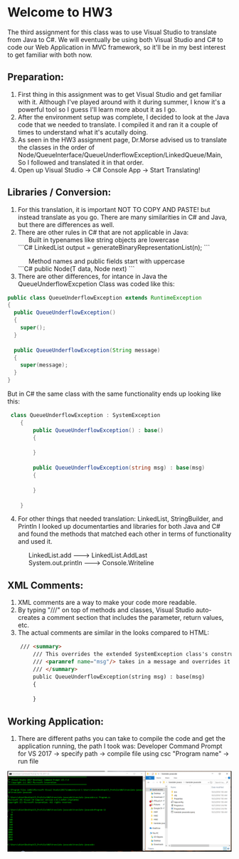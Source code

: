 # Welcome to HW3

The third assignment for this class was to use Visual Studio to translate from Java to C#. We will eventually be using both Visual Studio and C# to code our Web Application in MVC framework, so it'll be in my best interest to get familiar with both now. 

## Preparation:

1. First thing in this assignment was to get Visual Studio and get familiar with it. Although I've played around with it during summer, I know it's a powerful tool so I guess I'll learn more about it as I go.
2. After the environment setup was complete, I decided to look at the Java code that we needed to translate. I compiled it and ran it a couple of times to understand what it's acutally doing.
3. As seen in the HW3 assignment page, Dr.Morse advised us to translate the classes in the order of Node/QueueInterface/QueueUnderflowException/LinkedQueue/Main, So I followed and translated it in that order. 
4. Open up Visual Studio -> C# Console App -> Start Translating!

## Libraries / Conversion:

1. For this translation, it is important NOT TO COPY AND PASTE! but instead translate as you go. There are many similarities in C# and Java, but there are differences as well.
2. There are other rules in C# that are not applicable in Java:
   <ul>Built in typenames like string objects are lowercase</ul>
   ```C#
    LinkedList<string> output = generateBinaryRepresentationList(n);
   ```
   <ul>Method names and public fields start with uppercase</ul>
   ```C#
	public Node(T data, Node<T> next)
   ```
3. There are other differences, for intance in Java the QueueUnderflowExcpetion Class was coded like this:

``` Java
public class QueueUnderflowException extends RuntimeException
{
  public QueueUnderflowException()
  {
    super();
  }

  public QueueUnderflowException(String message)
  {
    super(message);
  }
}
```

But in C# the same class with the same functionality ends up looking like this:

```C#
 class QueueUnderflowException : SystemException
    {
        public QueueUnderflowException() : base()
        {
            
        }

        public QueueUnderflowException(string msg) : base(msg)
        {

        }

    }
```
4. For other things that needed translation: LinkedList, StringBuilder, and Println I looked up documentarties and libraries for both Java and C# and found the methods
   that matched each other in terms of functionality and used it.

   <ul>LinkedList.add ---> LinkedList.AddLast</ul>
   <ul>System.out.println ---> Console.Writeline</ul>


## XML Comments:

1. XML comments are a way to make your code more readable. 
2. By typing "///" on top of methods and classes, Visual Studio auto-creates a comment section that includes the parameter, return values, etc.
3. The actual comments are similar in the looks compared to HTML:

```HTML
 	/// <summary>
        /// This overrides the extended SystemException class's constructor using the :base() and takes a msg
        /// <paramref name="msg"/> takes in a message and overrides it through the SystemsExceptions constructor
        /// </summary>
        public QueueUnderflowException(string msg) : base(msg)
        {

        }
```



## Working Application:

1. There are different paths you can take to compile the code and get the application running, the path I took was:
	Developer Command Prompt for VS 2017 -> specify path -> compile file using csc "Program name" -> run file 

 ![WorkingImage](https://github.com/swakita14/swakita14.github.io/blob/master/HW3/screenshots/Screenshot-hw3.PNG)
